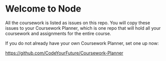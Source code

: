 # Welcome to Node
All the coursework is listed as issues on this repo. You will copy these issues to your Coursework Planner, which is one repo that will hold all your coursework and assignments for the entire course.

If you do not already have your own Coursework Planner, set one up now:

https://github.com/CodeYourFuture/Coursework-Planner
